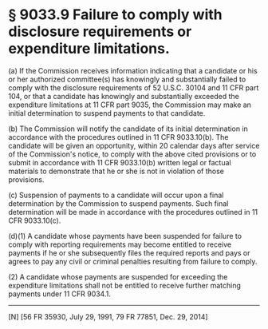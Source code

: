 # § 9033.9   Failure to comply with disclosure requirements or expenditure limitations.

(a) If the Commission receives information indicating that a candidate or his or her authorized committee(s) has knowingly and substantially failed to comply with the disclosure requirements of 52 U.S.C. 30104 and 11 CFR part 104, or that a candidate has knowingly and substantially exceeded the expenditure limitations at 11 CFR part 9035, the Commission may make an initial determination to suspend payments to that candidate.


(b) The Commission will notify the candidate of its initial determination in accordance with the procedures outlined in 11 CFR 9033.10(b). The candidate will be given an opportunity, within 20 calendar days after service of the Commission's notice, to comply with the above cited provisions or to submit in accordance with 11 CFR 9033.10(b) written legal or factual materials to demonstrate that he or she is not in violation of those provisions.


(c) Suspension of payments to a candidate will occur upon a final determination by the Commission to suspend payments. Such final determination will be made in accordance with the procedures outlined in 11 CFR 9033.10(c).


(d)(1) A candidate whose payments have been suspended for failure to comply with reporting requirements may become entitled to receive payments if he or she subsequently files the required reports and pays or agrees to pay any civil or criminal penalties resulting from failure to comply.


(2) A candidate whose payments are suspended for exceeding the expenditure limitations shall not be entitled to receive further matching payments under 11 CFR 9034.1. 



---

[N] [56 FR 35930, July 29, 1991, 79 FR 77851, Dec. 29, 2014]




